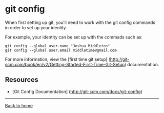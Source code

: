
# git config

When first setting up git, you'll need to work with the git config commands in order to set up your identity.

For example, your identity can be set up with the commads such as:

```
git config --global user.name "Joshua Middleton"
git config --global user.email middletime@gmail.com
```
For more information, view the [first time git setup] (http://git-scm.com/book/en/v2/Getting-Started-First-Time-Git-Setup) documentation. 

## Resources

- [Git Config Documentation] (http://git-scm.com/docs/git-config) 

---

[Back to home](../README.md) 
